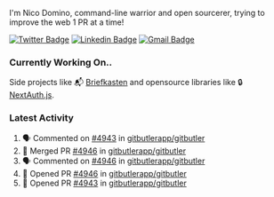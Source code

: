 
I'm Nico Domino, command-line warrior and open sourcerer, trying to improve the web 1 PR at a time!

[![Twitter Badge](https://img.shields.io/badge/-@ndom91-1ca0f1?style=flat-square&labelColor=1ca0f1&logo=twitter&logoColor=white&link=https://twitter.com/ndom91)](https://twitter.com/ndom91) [![Linkedin Badge](https://img.shields.io/badge/-ndom91-blue?style=flat-square&logo=Linkedin&logoColor=white&link=https://www.linkedin.com/in/ndom91/)](https://www.linkedin.com/in/ndom91/) [![Gmail Badge](https://img.shields.io/badge/-yo@ndo.dev-c14438?style=flat-square&logo=mail.ru&logoColor=white&link=mailto:yo@ndo.dev)](mailto:yo@ndo.dev)

### Currently Working On..

Side projects like 📬 [Briefkasten](https://briefkastenhq.com) and opensource libraries like 🔒 [NextAuth.js](https://github.com/nextauthjs/next-auth).

<!--START_SECTION_PROFILE_VIEWS:readme-info-->
<!--END_SECTION_PROFILE_VIEWS:readme-info-->

<!--START_SECTION_DAILY_COMMIT:readme-info-->
<!--END_SECTION_DAILY_COMMIT:readme-info-->

<!--START_SECTION_WEEKLY_COMMIT:readme-info-->
<!--END_SECTION_WEEKLY_COMMIT:readme-info-->

### Latest Activity

<!--START_SECTION:activity-->
1. 🗣 Commented on [#4943](https://github.com/gitbutlerapp/gitbutler/pull/4943#issuecomment-2358369324) in [gitbutlerapp/gitbutler](https://github.com/gitbutlerapp/gitbutler)
2. 🎉 Merged PR [#4946](https://github.com/gitbutlerapp/gitbutler/pull/4946) in [gitbutlerapp/gitbutler](https://github.com/gitbutlerapp/gitbutler)
3. 🗣 Commented on [#4946](https://github.com/gitbutlerapp/gitbutler/pull/4946#issuecomment-2358020261) in [gitbutlerapp/gitbutler](https://github.com/gitbutlerapp/gitbutler)
4. 💪 Opened PR [#4946](https://github.com/gitbutlerapp/gitbutler/pull/4946) in [gitbutlerapp/gitbutler](https://github.com/gitbutlerapp/gitbutler)
5. 💪 Opened PR [#4943](https://github.com/gitbutlerapp/gitbutler/pull/4943) in [gitbutlerapp/gitbutler](https://github.com/gitbutlerapp/gitbutler)
<!--END_SECTION:activity-->
